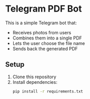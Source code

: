 # Telegram PDF Bot

This is a simple Telegram bot that:
- Receives photos from users
- Combines them into a single PDF
- Lets the user choose the file name
- Sends back the generated PDF

## Setup

1. Clone this repository
2. Install dependencies:
   ```bash
   pip install -r requirements.txt
